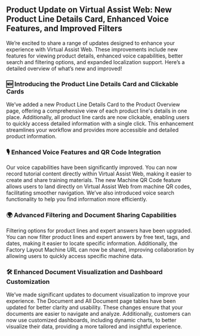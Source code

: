 ## Product Update on Virtual Assist Web: New Product Line Details Card, Enhanced Voice Features, and Improved Filters

We’re excited to share a range of updates designed to enhance your experience with Virtual Assist Web. These improvements include new features for viewing product details, enhanced voice capabilities, better search and filtering options, and expanded localization support. Here’s a detailed overview of what’s new and improved!

### 🆕 **Introducing the Product Line Details Card and Clickable Cards**

We’ve added a new Product Line Details Card to the Product Overview page, offering a comprehensive view of each product line's details in one place. Additionally, all product line cards are now clickable, enabling users to quickly access detailed information with a single click. This enhancement streamlines your workflow and provides more accessible and detailed product information.

### 🎙️ **Enhanced Voice Features and QR Code Integration**

Our voice capabilities have been significantly improved. You can now record tutorial content directly within Virtual Assist Web, making it easier to create and share training materials. The new Machine QR Code feature allows users to land directly on Virtual Assist Web from machine QR codes, facilitating smoother navigation. We’ve also introduced voice search functionality to help you find information more efficiently.

### 🌍 **Advanced Filtering and Document Sharing Capabilities**

Filtering options for product lines and expert answers have been upgraded. You can now filter product lines and expert answers by free text, tags, and dates, making it easier to locate specific information. Additionally, the Factory Layout Machine URL can now be shared, improving collaboration by allowing users to quickly access specific machine data.

### 🛠️ **Enhanced Document Visualization and Dashboard Customization**

We’ve made significant updates to document visualization to improve your experience. The Document and All Document page tables have been updated for better clarity and usability. These changes ensure that your documents are easier to navigate and analyze. Additionally, customers can now use customized dashboards, including dynamic charts, to better visualize their data, providing a more tailored and insightful experience.
